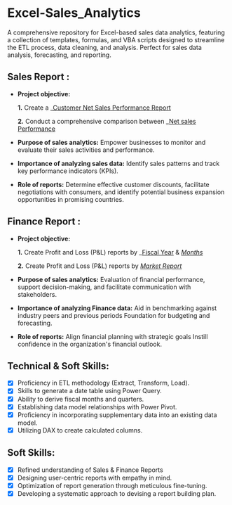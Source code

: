 # Excel-Sales_Analytics
A comprehensive repository for Excel-based sales data analytics, featuring a collection of templates, formulas, and VBA scripts designed to streamline the ETL process, data cleaning, and analysis. Perfect for sales data analysis, forecasting, and reporting. 
## Sales Report :


- **Project objective:** 

    **1.** Create a _[Customer Net Sales Performance Report](https://github.com/Akshay107app/Excel_Sales_Analytics-project-/blob/main/EX10LSProject%20Priority%20Matrix_Beautified.pdf)

    **2.** Conduct a comprehensive comparison between _[Net sales Performance](https://github.com/Akshay107app/Excel_Sales_Analytics-project-/blob/main/EX9LS9Sales_reporteltex8.pdf)

- **Purpose of sales analytics:** Empower businesses to monitor and evaluate their sales activities and performance.

- **Importance of analyzing sales data:** Identify sales patterns and track key performance indicators (KPIs).

- **Role of reports:** Determine effective customer discounts, facilitate negotiations with consumers, and identify potential business expansion opportunities in promising countries.


## Finance Report :

- **Project objective:** 

    **1.** Create Profit and Loss (P&L) reports by _[Fiscal Year](https://github.com/Akshay107app/Excel_Sales_Analytics-project-/blob/main/EXE9Country%20wise%20PL%20report.pdf) & _[Months](https://github.com/KirandeepMarala/Excel-Sales_Analysis/blob/main/P%26L%20Statement%20by%20Months.pdf)_ 

   **2.** Create Profit and Loss (P&L) reports by _[Market Report](https://github.com/KirandeepMarala/Excel-Sales_Analysis/blob/main/P%26L%20Statement%20by%20Markets.pdf)_

- **Purpose of sales analytics:** Evaluation of financial performance, support decision-making, and facilitate communication with stakeholders.

- **Importance of analyzing Finance data:** Aid in benchmarking against industry peers and previous periods Foundation for budgeting and forecasting.

- **Role of reports:** Align financial planning with strategic goals Instill confidence in the organization's financial outlook.


## Technical & Soft Skills:
- [x]	Proficiency in ETL methodology (Extract, Transform, Load).
- [x]	Skills to generate a date table using Power Query.
- [x]	Ability to derive fiscal months and quarters.
- [x]	Establishing data model relationships with Power Pivot.
- [x]	Proficiency in incorporating supplementary data into an existing data model.
- [x]	Utilizing DAX to create calculated columns.

## Soft Skills:
- [x]	Refined understanding of Sales & Finance Reports
- [x]	Designing user-centric reports with empathy in mind.
- [x]	Optimization of report generation through meticulous fine-tuning.
- [x]	Developing a systematic approach to devising a report building plan.
